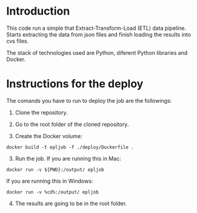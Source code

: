 # Introduction
This code run a simple that Extract-Transform-Load (ETL) data pipeline. Starts extracting the data from json files and finish loading the results into cvs files.

The stack of technologies used are Python, diferent Python libraries and Docker.

# Instructions for the deploy

The comands you have to run to deploy the job are the followings:

1. Clone the repository.

2. Go to the root folder of the cloned repository.

3. Create the Docker volume:
```
docker build -t epljob -f ./deploy/Dockerfile .
```

3. Run the job. If you are running this in Mac:

```
docker run -v ${PWD}:/output/ epljob
```
If you are running this in Windows:
```
docker run -v %cd%:/output/ epljob
```

4. The results are going to be in the root folder.